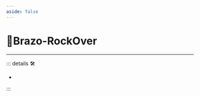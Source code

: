 ```yaml
---
aside: false
---
```

# 🔷Brazo-RockOver

---

<!-- =================================================== -->
<!-- =================================================== -->
<!-- =================================================== -->
<!-- =================================================== -->
<!-- =================================================== -->
::: details 🛠

-

:::
